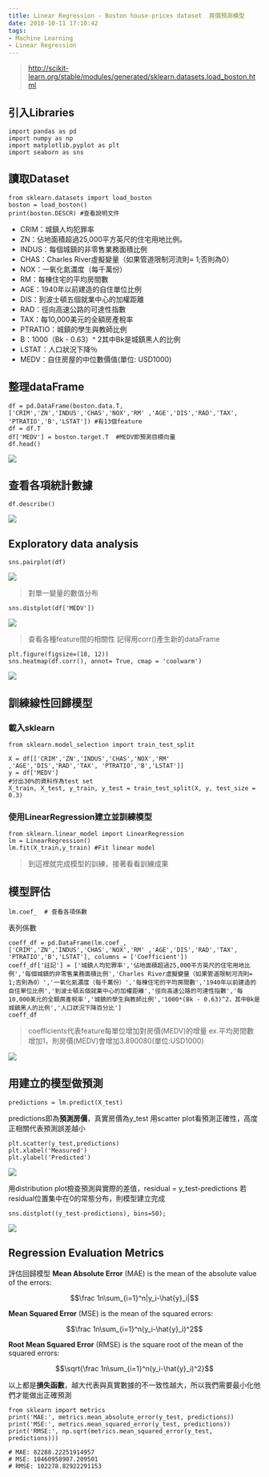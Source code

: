 ```yaml
---
title: Linear Regression - Boston house-prices dataset  房價預測模型
date: 2018-10-11 17:10:42
tags:
- Machine Learning
- Linear Regression
---
```




> http://scikit-learn.org/stable/modules/generated/sklearn.datasets.load_boston.html

## 引入Libraries

```python=
import pandas as pd
import numpy as np
import matplotlib.pyplot as plt
import seaborn as sns
```

## 讀取Dataset

```python=
from sklearn.datasets import load_boston
boston = load_boston()
print(boston.DESCR) #查看說明文件
```
- CRIM：城鎮人均犯罪率
- ZN：佔地面積超過25,000平方英尺的住宅用地比例。
- INDUS：每個城鎮的非零售業務面積比例
- CHAS：Charles River虛擬變量（如果管道限制河流則= 1;否則為0）
- NOX：一氧化氮濃度（每千萬份）
- RM：每棟住宅的平均房間數
- AGE：1940年以前建造的自住單位比例
- DIS：到波士頓五個就業中心的加權距離
- RAD：徑向高速公路的可達性指數
- TAX：每10,000美元的全額房產稅率
- PTRATIO：城鎮的學生與教師比例
- B：1000（Bk - 0.63）^ 2其中Bk是城鎮黑人的比例
- LSTAT：人口狀況下降％
- MEDV：自住房屋的中位數價值(單位: USD1000)
<!-- more -->
## 整理dataFrame

```python=
df = pd.DataFrame(boston.data.T, ['CRIM','ZN','INDUS','CHAS','NOX','RM' ,'AGE','DIS','RAD','TAX', 'PTRATIO','B','LSTAT']) #有13個feature
df = df.T
df['MEDV'] = boston.target.T  #MEDV即預測目標向量
df.head()
```

![](https://i.imgur.com/8oLJrgu.png)

## 查看各項統計數據


```python=
df.describe()
```

![](https://i.imgur.com/OKqyEuV.png)

## Exploratory data analysis 

```python=
sns.pairplot(df)
```


![](https://i.imgur.com/wzDcol2.jpg)


> 對單一變量的數值分布

```python=
sns.distplot(df['MEDV'])
```

![](https://i.imgur.com/RnHL0fW.png)

> 查看各種feature間的相關性
> 記得用corr()產生新的dataFrame

```python=
plt.figure(figsize=(18, 12))
sns.heatmap(df.corr(), annot= True, cmap = 'coolwarm')
```
![](https://i.imgur.com/Stfy0qC.png)

## 訓練線性回歸模型

### 載入sklearn

```python=
from sklearn.model_selection import train_test_split

X = df[['CRIM','ZN','INDUS','CHAS','NOX','RM' ,'AGE','DIS','RAD','TAX', 'PTRATIO','B','LSTAT']]
y = df['MEDV']
#分出30%的資料作為test set
X_train, X_test, y_train, y_test = train_test_split(X, y, test_size = 0.3) 
```

### 使用LinearRegression建立並訓練模型

```python=
from sklearn.linear_model import LinearRegression
lm = LinearRegression()
lm.fit(X_train,y_train) #Fit linear model
```

> 到這裡就完成模型的訓練，接著看看訓練成果

## 模型評估

```python=
lm.coef_  # 查看各項係數
```

表列係數

```python=
coeff_df = pd.DataFrame(lm.coef_, ['CRIM','ZN','INDUS','CHAS','NOX','RM' ,'AGE','DIS','RAD','TAX', 'PTRATIO','B','LSTAT'], columns = ['Coefficient'])
coeff_df['註記'] = ['城鎮人均犯罪率','佔地面積超過25,000平方英尺的住宅用地比例','每個城鎮的非零售業務面積比例','Charles River虛擬變量（如果管道限制河流則= 1;否則為0）','一氧化氮濃度（每千萬份）','每棟住宅的平均房間數','1940年以前建造的自住單位比例','到波士頓五個就業中心的加權距離','徑向高速公路的可達性指數','每10,000美元的全額房產稅率','城鎮的學生與教師比例','1000*(Bk - 0.63)^2，其中Bk是城鎮黑人的比例','人口狀況下降百分比']
coeff_df
```

> coefficients代表feature每單位增加對房價(MEDV)的增量
> ex.平均房間數增加1，則房價(MEDV)會增加3.890080(單位:USD1000)

![](https://i.imgur.com/Wq7OZvj.png)

## 用建立的模型做預測

```python=
predictions = lm.predict(X_test)
```
predictions即為**預測房價**，真實房價為y_test
用scatter plot看預測正確性，高度正相關代表預測誤差越小


```python=
plt.scatter(y_test,predictions)   
plt.xlabel('Measured')
plt.ylabel('Predicted')
```

![](https://i.imgur.com/MrJAx1U.png)

用distribution plot檢查預測與實際的差值，residual = y_test-predictions
若residual位置集中在0的常態分布，則模型建立完成

```python=
sns.distplot((y_test-predictions), bins=50);  
```
![](https://i.imgur.com/mKlAZiF.png)


## Regression Evaluation Metrics

評估回歸模型
**Mean Absolute Error** (MAE) is the mean of the absolute value of the errors:

$$\frac 1n\sum_{i=1}^n|y_i-\hat{y}_i|$$

**Mean Squared Error** (MSE) is the mean of the squared errors:

$$\frac 1n\sum_{i=1}^n(y_i-\hat{y}_i)^2$$

**Root Mean Squared Error** (RMSE) is the square root of the mean of the squared errors:

$$\sqrt{\frac 1n\sum_{i=1}^n(y_i-\hat{y}_i)^2}$$

以上都是**損失函數**，越大代表與真實數據的不一致性越大，所以我們需要最小化他們才能做出正確預測

```python=
from sklearn import metrics
print('MAE:', metrics.mean_absolute_error(y_test, predictions))
print('MSE:', metrics.mean_squared_error(y_test, predictions))
print('RMSE:', np.sqrt(metrics.mean_squared_error(y_test, predictions)))

# MAE: 82288.22251914957
# MSE: 10460958907.209501
# RMSE: 102278.82922291153
```

